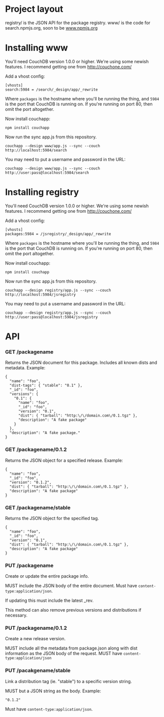 # Project layout

registry/ is the JSON API for the package registry.
www/ is the code for search.npmjs.org, soon to be www.npmjs.org

# Installing www

You'll need CouchDB version 1.0.0 or higher.  We're using some newish features.
I recommend getting one from http://couchone.com/

Add a vhost config:

    [vhosts]
    search:5984 = /search/_design/app/_rewrite

Where `packages` is the hostname where you'll be running the thing, and `5984` is the port that CouchDB is running on.  If you're running on port 80, then omit the port altogether.

Now install couchapp:

    npm install couchapp

Now run the sync app.js from this repository.

    couchapp --design www/app.js --sync --couch http://localhost:5984/search

You may need to put a username and password in the URL:

    couchapp --design www/app.js --sync --couch http://user:pass@localhost:5984/search

# Installing registry

You'll need CouchDB version 1.0.0 or higher.  We're using some newish features.
I recommend getting one from http://couchone.com/

Add a vhost config:

    [vhosts]
    packages:5984 = /jsregistry/_design/app/_rewrite

Where `packages` is the hostname where you'll be running the thing, and `5984` is the port that CouchDB is running on.  If you're running on port 80, then omit the port altogether.

Now install couchapp:

    npm install couchapp

Now run the sync app.js from this repository.

    couchapp --design registry/app.js --sync --couch http://localhost:5984/jsregistry

You may need to put a username and password in the URL:

    couchapp --design registry/app.js --sync --couch http://user:pass@localhost:5984/jsregistry

# API

### GET /packagename

Returns the JSON document for this package. Includes all known dists and metadata. Example:

    {
      "name": "foo",
      "dist-tags": { "stable": "0.1" },
      "_id": "foo",
      "versions": {
        "0.1": {
          "name": "foo",
          "_id": "foo",
          "version": "0.1",
          "dist": { "tarball": "http:\/\/domain.com\/0.1.tgz" },
          "description": "A fake package"
        }
      },
      "description": "A fake package."
    }

### GET /packagename/0.1.2

Returns the JSON object for a specified release. Example:

    {
      "name": "foo",
      "_id": "foo",
      "version": "0.1.2",
      "dist": { "tarball": "http:\/\/domain.com\/0.1.tgz" },
      "description": "A fake package"
    }

### GET /packagename/stable

Returns the JSON object for the specified tag.

    {
      "name": "foo",
      "_id": "foo",
      "version": "0.1",
      "dist": { "tarball": "http:\/\/domain.com\/0.1.tgz" },
      "description": "A fake package"
    }

### PUT /packagename

Create or update the entire package info.

MUST include the JSON body of the entire document. Must have `content-type:application/json`.

If updating this must include the latest _rev.

This method can also remove previous versions and distributions if necessary.

### PUT /packagename/0.1.2

Create a new release version. 

MUST include all the metadata from package.json along with dist information as the JSON body of the request. MUST have `content-type:application/json`

### PUT /pacakgename/stable

Link a distribution tag (ie. "stable") to a specific version string. 

MUST but a JSON string as the body. Example:

    "0.1.2"

Must have `content-type:application/json`.
